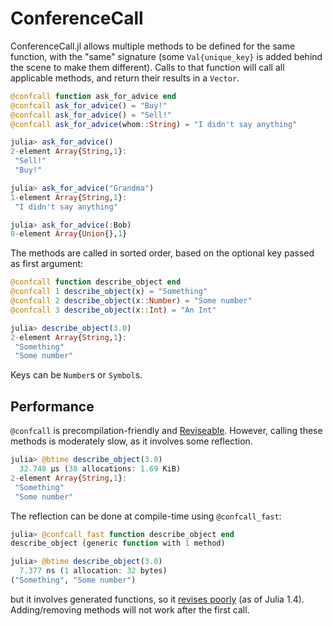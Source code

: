 # ConferenceCall

ConferenceCall.jl allows multiple methods to be defined for the same function, with
the "same" signature (some `Val{unique_key}` is added behind the scene to make them
different). Calls to that function will call all applicable methods, and return their
results in a `Vector`.

```julia
@confcall function ask_for_advice end
@confcall ask_for_advice() = "Buy!"
@confcall ask_for_advice() = "Sell!"
@confcall ask_for_advice(whom::String) = "I didn't say anything"

julia> ask_for_advice()
2-element Array{String,1}:
 "Sell!"
 "Buy!" 

julia> ask_for_advice("Grandma")
1-element Array{String,1}:
 "I didn't say anything"

julia> ask_for_advice(:Bob)
0-element Array{Union{},1}
```

The methods are called in sorted order, based on the optional key passed
as first argument:

```julia
@confcall function describe_object end
@confcall 1 describe_object(x) = "Something"
@confcall 2 describe_object(x::Number) = "Some number"
@confcall 3 describe_object(x::Int) = "An Int"

julia> describe_object(3.0)
2-element Array{String,1}:
 "Something"  
 "Some number"
```

Keys can be `Number`s or `Symbol`s. 

## Performance

`@confcall` is precompilation-friendly and
[Reviseable](https://github.com/timholy/Revise.jl). However, calling these methods
is moderately slow, as it involves some reflection.

```julia
julia> @btime describe_object(3.0)
  32.748 μs (38 allocations: 1.69 KiB)
2-element Array{String,1}:
 "Something"  
 "Some number"
```

The reflection can be done at compile-time using `@confcall_fast`:

```julia
julia> @confcall_fast function describe_object end
describe_object (generic function with 1 method)

julia> @btime describe_object(3.0)
  7.377 ns (1 allocation: 32 bytes)
("Something", "Some number")
````

but it involves generated functions, so it [revises poorly](https://github.com/jrevels/Cassette.jl/issues/6) (as of Julia 1.4). Adding/removing methods will not work after the
first call.